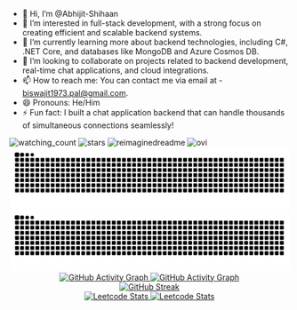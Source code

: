 - 👋 Hi, I’m @Abhijit-Shihaan
- 👀 I’m interested in full-stack development, with a strong focus on creating efficient and scalable backend systems.
- 🌱 I’m currently learning more about backend technologies, including C#, .NET Core, and databases like MongoDB and Azure Cosmos DB.
- 💞️ I’m looking to collaborate on projects related to backend development, real-time chat applications, and cloud integrations.
- 📫 How to reach me: You can contact me via email at - biswajit1973.pal@gmail.com.
- 😄 Pronouns: He/Him
- ⚡ Fun fact: I built a chat application backend that can handle thousands of simultaneous connections seamlessly!
<img src="https://komarev.com/ghpvc/?username=Abhijit-Shihaan&color=blue" alt="watching_count" />
<img src="https://img.shields.io/github/stars/Abhijit-Shihaan?label=Stars" alt="stars">
<img src="https://myreadme.vercel.app/api/embed/Abhijit-Shihaan?panels=userstatistics,toprepositories,toplanguages,commitgraph" alt="reimaginedreadme" />
<img src="https://github-readme-stats.vercel.app/api/top-langs?username=Abhijit-Shihaan&show_icons=true&locale=en&layout=compact&theme=tokyonight" alt="ovi" />

<div align="center">
    <!-- Contribution Heatmap with Snake Animation -->
    <img src="https://github.com/cheehwatang/cheehwatang/blob/output/ocean.svg?color_snake=#15F8EB&color_dots=#bfd6f6,#8dbdff,#64a1f4,#4b91f1,#3c7dd9#gh-dark-mode-only" alt="Snake animation">
    <img src="https://github.com/cheehwatang/cheehwatang/blob/output/github-snake.svg?color_snake=#00FC58#gh-light-mode-only" alt="Snake animation">
        <br>
    <!-- Github Activity Graph -->
    <a href="#gh-dark-mode-only">
        <img src="https://github-readme-activity-graph.vercel.app/graph?username=Abhijit-Shihaan&theme=github-dark&point=00000000&radius=16#gh-dark-mode-only" alt="GitHub Activity Graph">
    </a>
    <a href="#gh-light-mode-only">
        <img src="https://github-readme-activity-graph.vercel.app/graph?username=Abhijit-Shihaan&theme=github-light&point=00000000&radius=16#gh-light-mode-only" alt="GitHub Activity Graph">
    </a>
        <br>
    <a href="#gh-dark-mode-only">
        <img src="https://github-readme-streak-stats.herokuapp.com?user=Abhijit-Shihaan&border_radius=20&theme=github-dark-blue&date_format=j%20M%5B%20Y%5D#gh-dark-mode-only" alt="GitHub Streak">
    </a>
    <a href="#gh-light-mode-only">
    </a>
    <br>
    <a href="https://leetcode.com/gadai2003#gh-dark-mode-only">
        <img src="https://leetcard.jacoblin.cool/gadai2003?border=1&radius=20&theme=unicorn#gh-dark-mode-only" alt="Leetcode Stats">
    </a>
    <a href="https://leetcode.com/gadai2003#gh-light-mode-only">
        <img src="https://leetcard.jacoblin.cool/gadai2003?border=1&radius=20&theme=light#gh-light-mode-only" alt="Leetcode Stats">
    </a>
    <!-- Github Contribution 3D Profile -->
   
</div>
<!---
Abhijit-Shihaan/Abhijit-Shihaan is a ✨ special ✨ repository because its `README.md` (this file) appears on your GitHub profile.
You can click the Preview link to take a look at your changes.
--->
